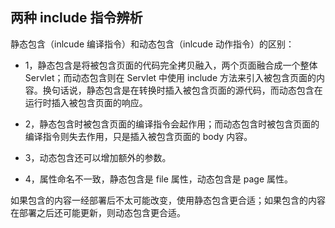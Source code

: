## 两种 include 指令辨析 ##

静态包含（inlcude 编译指令）和动态包含（inlcude 动作指令）的区别：

* 1，静态包含是将被包含页面的代码完全拷贝融入，两个页面融合成一个整体 Servlet；而动态包含则在 Servlet 中使用 include 方法来引入被包含页面的内容。换句话说，静态包含是在转换时插入被包含页面的源代码，而动态包含在运行时插入被包含页面的响应。

* 2，静态包含时被包含页面的编译指令会起作用；而动态包含时被包含页面的编译指令则失去作用，只是插入被包含页面的 body 内容。

* 3，动态包含还可以增加额外的参数。

* 4，属性命名不一致，静态包含是 file 属性，动态包含是 page 属性。

如果包含的内容一经部署后不太可能改变，使用静态包含更合适；如果包含的内容在部署之后还可能更新，则动态包含更合适。
